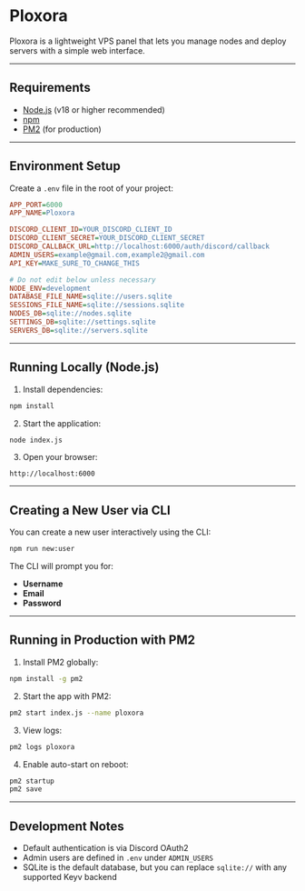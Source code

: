 # Ploxora

Ploxora is a lightweight VPS panel that lets you manage nodes and deploy servers with a simple web interface.

---

## Requirements

* [Node.js](https://nodejs.org/) (v18 or higher recommended)
* [npm](https://www.npmjs.com/)
* [PM2](https://pm2.keymetrics.io/) (for production)

---

## Environment Setup

Create a `.env` file in the root of your project:

```ini
APP_PORT=6000
APP_NAME=Ploxora

DISCORD_CLIENT_ID=YOUR_DISCORD_CLIENT_ID
DISCORD_CLIENT_SECRET=YOUR_DISCORD_CLIENT_SECRET
DISCORD_CALLBACK_URL=http://localhost:6000/auth/discord/callback
ADMIN_USERS=example@gmail.com,example2@gmail.com
API_KEY=MAKE_SURE_TO_CHANGE_THIS

# Do not edit below unless necessary
NODE_ENV=development
DATABASE_FILE_NAME=sqlite://users.sqlite
SESSIONS_FILE_NAME=sqlite://sessions.sqlite
NODES_DB=sqlite://nodes.sqlite
SETTINGS_DB=sqlite://settings.sqlite
SERVERS_DB=sqlite://servers.sqlite
```

---

## Running Locally (Node.js)

1. Install dependencies:

```bash
npm install
```

2. Start the application:

```bash
node index.js
```

3. Open your browser:

```
http://localhost:6000
```

---

## Creating a New User via CLI

You can create a new user interactively using the CLI:

```bash
npm run new:user
```

The CLI will prompt you for:

* **Username**
* **Email**
* **Password**

---

## Running in Production with PM2

1. Install PM2 globally:

```bash
npm install -g pm2
```

2. Start the app with PM2:

```bash
pm2 start index.js --name ploxora
```

3. View logs:

```bash
pm2 logs ploxora
```

4. Enable auto-start on reboot:

```bash
pm2 startup
pm2 save
```

---

## Development Notes

* Default authentication is via Discord OAuth2
* Admin users are defined in `.env` under `ADMIN_USERS`
* SQLite is the default database, but you can replace `sqlite://` with any supported Keyv backend